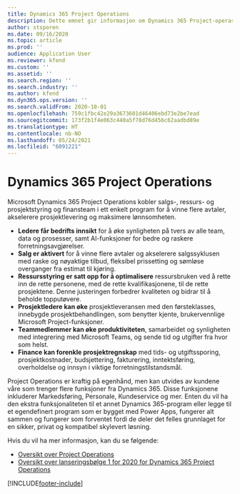 ```yaml
---
title: Dynamics 365 Project Operations
description: Dette emnet gir informasjon om Dynamics 365 Project-operasjoner.
author: stsporen
ms.date: 09/16/2020
ms.topic: article
ms.prod: ''
audience: Application User
ms.reviewer: kfend
ms.custom: ''
ms.assetid: ''
ms.search.region: ''
ms.search.industry: ''
ms.author: kfend
ms.dyn365.ops.version: ''
ms.search.validFrom: 2020-10-01
ms.openlocfilehash: 759c1fbc42e29a3673601d46406ebd73e2be7ead
ms.sourcegitcommit: 173f2b1f4e063c440a5f78d76d456c62aadbd89e
ms.translationtype: HT
ms.contentlocale: nb-NO
ms.lasthandoff: 05/24/2021
ms.locfileid: "6091221"
---
```

# <a name="dynamics-365-project-operations"></a>Dynamics 365 Project Operations

Microsoft Dynamics 365 Project Operations kobler salgs-, ressurs- og prosjektstyring og finansteam i ett enkelt program for å vinne flere avtaler, akselerere prosjektlevering og maksimere lønnsomheten.

-   **Ledere får bedrifts innsikt** for å øke synligheten på tvers av alle team, data og prosesser, samt AI-funksjoner for bedre og raskere forretningsavgjørelser.
-   **Salg er aktivert** for å vinne flere avtaler og akselerere salgssyklusen med raske og nøyaktige tilbud, fleksibel prissetting og sømløse overganger fra estimat til kjøring.
-   **Ressursstyring er satt opp for å optimalisere** ressursbruken ved å rette inn de rette personene, med de rette kvalifikasjonene, til de rette prosjektene. Denne justeringen forbedrer kvaliteten og bidrar til å beholde topputøvere.
-   **Prosjektledere kan øke** prosjektleveransen med den førsteklasses, innebygde prosjektbehandlingen, som benytter kjente, brukervennlige Microsoft Project-funksjoner.
-   **Teammedlemmer kan øke produktiviteten**, samarbeidet og synligheten med integrering med Microsoft Teams, og sende tid og utgifter fra hvor som helst.
-   **Finance kan forenkle prosjektregnskap** med tids- og utgiftssporing, prosjektkostnader, budsjettering, fakturering, inntektsføring, overholdelse og innsyn i viktige forretningstilstandsmål.

Project Operations er kraftig på egenhånd, men kan utvides av kundene våre som trenger flere funksjoner fra Dynamics 365. Disse funksjonene inkluderer Markedsføring, Personale, Kundeservice og mer. Enten du vil ha den ekstra funksjonaliteten til et annet Dynamics 365-program eller legge til et egendefinert program som er bygget med Power Apps, fungerer alt sammen og fungerer som forventet fordi de deler det felles grunnlaget for en sikker, privat og kompatibel skylevert løsning.

Hvis du vil ha mer informasjon, kan du se følgende:

- [Oversikt over Project Operations](https://dynamics.microsoft.com/en-us/project-operations/overview/)
- [Oversikt over lanseringsbølge 1 for 2020 for Dynamics 365 Project Operations](/dynamics365-release-plan/2020wave1/dynamics365-project-operations/)



[!INCLUDE[footer-include](includes/footer-banner.md)]

